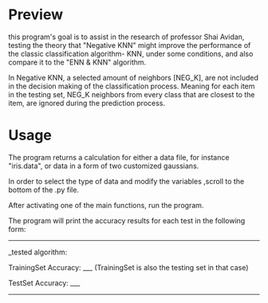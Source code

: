 # Preview
this program's goal is to assist in the research of professor Shai Avidan, testing the theory that "Negative KNN" might improve the performance of the classic classification algorithm- KNN, under some conditions, and also compare it to the "ENN & KNN" algorithm.

In Negative KNN, a selected amount of neighbors [NEG_K], are not included in the decision making of the classification process. Meaning for each item in the testing set, NEG_K neighbors from every class that are closest to the item, are ignored during the prediction process.

# Usage 
The program returns a calculation for either a data file, for instance "iris.data", or data in a form of two customized gaussians.

In order to select the type of data and modify the variables ,scroll to the bottom of the .py file.

After activating one of the main functions, run the program.

The program will print the accuracy results for each test in the following form:

---------------------------------


_tested algorithm: 


TrainingSet Accuracy: ___    (TrainingSet is also the testing set in that case)


TestSet Accuracy: ___


---------------------------------
